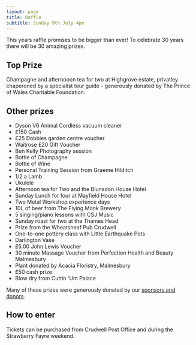 ```yaml
---
layout: page
title: Raffle
subtitle: Sunday 9th July 4pm
---
```


This years raffle promises to be bigger than ever! To celebrate 30 years there will be 30 amazing prizes.

## Top Prize

Champagne and afternooon tea for two at Highgrove estate, privatley chaperoned by a specialist tour guide - generously donated by The Prince of Wales Charitable Foundation.

## Other prizes

- Dyson V6 Animal Cordless vacuum cleaner
- £150 Cash
- £25 Dobbies garden centre voucher
- Waitrose £20 Gift Voucher
- Ben Kelly Photography session
- Bottle of Champagne 
- Bottle of Wine 
- Personal Training Session from Graeme Hilditch
- 1/2 a Lamb 
- Ukulele
- Afternoon tea for Two and the Blunsdon House Hotel
- Sunday Lunch for four at Mayfield House Hotel
- Two Metal Workshop experience days
- 10L of beer from The Flying Monk Brewery
- 5 singing/piano lessons with CSJ Music
- Sunday roast for two at the Thames Head
- Prize from the Wheatsheaf Pub Crudwell
- One-to-one pottery class with Little Earthquake Pots 
- Darlington Vase
- £5.00 John Lewis Voucher
- 30 minute Massage Voucher from Perfection Health and Beauty Malmesbury
- Plant donated by Acacia Floristry, Malmesbury 
- £50 cash prize
- Blow dry from Cuttin 'Um Palace

Many of these prizes were generously donated by our [sponsors and donors](/sponsors).

## How to enter

Tickets can be purchased from Crudwell Post Office and during the Strawberry Fayre weekend.
